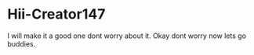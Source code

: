 # Hii-Creator147
I will make it a good one dont worry about it.
Okay dont worry now lets go buddies.
